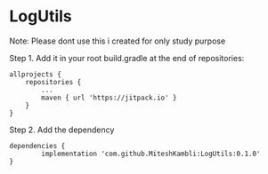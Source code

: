 # LogUtils
Note: Please dont use this i created for only study purpose

Step 1. Add it in your root build.gradle at the end of repositories:

	allprojects {
		repositories {
			...
			maven { url 'https://jitpack.io' }
		}
	}
Step 2. Add the dependency

	dependencies {
	        implementation 'com.github.MiteshKambli:LogUtils:0.1.0'
	}
